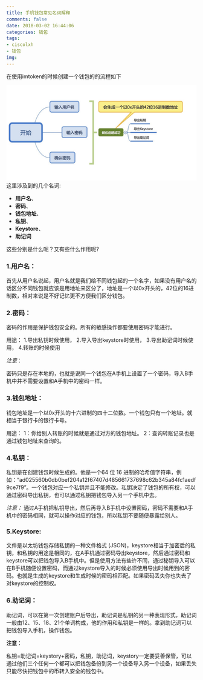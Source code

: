 ```yaml
---
title: 手机钱包常见名词解释
comments: false
date: 2018-03-02 16:44:06
categories: 钱包
tags: 
- ciscolxh 
- 钱包
img:
---
```


在使用imtoken的时候创建一个钱包的的流程如下

![](/images/wallet.jpeg)
这里涉及到的几个名词:
* **用户名**、
* **密码**、
* **钱包地址**、
* **私钥**、
* **Keystore**、
* **助记词**

这些分别是什么呢？又有些什么作用呢?

### 1.用户名：

首先从用户名说起，用户名就是我们给不同钱包起的一个名字，如果没有用户名的话区分不同钱包就应该是用地址来区分了，地址是一个以0x开头的，42位的16进制数，相对来说是不好记忆更不方便我们区分钱包。

### 2.密码：

密码的作用是保护钱包安全的。所有的敏感操作都要使用密码才能进行。
					    
用途：
1.导出私钥时候使用，
2.导入导出keystore时使用，
3.导出助记词时候使用，
4.转账的时候使用
										    
*注意*：

密码只是存在本地的，也就是说同一个钱包在A手机上设置了一个密码，导入B手机中并不需要设置和A手机中的密码一样。

### 3.钱包地址：
钱包地址是一个以0x开头的十六进制的四十二位数。一个钱包只有一个地址。就相当于银行卡的银行卡号。
																												
用途：
1：你给别人转账的时候就是通过对方的钱包地址。
2：查询转账记录也是通过钱包地址来查询的。

### 4.私钥：
私钥是在创建钱包时候生成的。他是一个64 位 16 进制的哈希值字符串，例如：“ad025560b0db0bef204a12f67407d485661737698c62b345a84fc1aedf9ce7f9”。一个钱包对应一个私钥并且不能修改。私钥决定了钱包的所有权，可以通过密码导出私钥，也可以通过私钥把钱包导入另一个手机中去。

*注意：*
通过A手机把私钥导出，然后再导入B手机中设置密码，密码不需要和A手机中的密码相同，就可以操作对应的钱包，所以私钥不要随便暴露给别人。

### 5.Keystore:
文件是以太坊钱包存储私钥的一种文件格式 (JSON)，keystore相当于加密后的私钥，和私钥的用途是相同的，在A手机通过密码导出keystore，然后通过密码和keystore可以把钱包导入B手机中。但是使用方法有些许不同，通过秘钥导入可以在B手机随便设置密码，而通过keystore导入的时候必须使用导出时候用到的密码。也就是生成的keystore和生成时候的密码相匹配。如果密码丢失你也失去了对keystore的控制权。

### 6.助记词：

助记词，可以在第一次创建账户后导出，助记词是私钥的另一种表现形式，助记词一般由12、15、18、21个单词构成，他的作用和私钥是一样的。拿到助记词可以把钱包导入手机，操作钱包。

**注意**：

私钥=助记词=keystory+密码，私钥，助记词，keystory一定要妥善保管，可以通过他们三个任何一个都可以把钱包备份到另一个设备导入另一个设备，如果丢失只能尽快把钱包中的币转入安全的钱包中。
